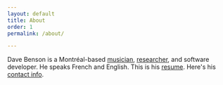 ```yaml
---
layout: default
title: About
order: 1
permalink: /about/

---
```



Dave Benson is a Montréal-based [musician](/images/dave_benson_music_cv_2023.pdf), [researcher](https://www.researchgate.net/profile/Dave-Benson), and software developer. He speaks French and English. This is his [resume](/images/dave_benson_fullstack_04_09_2024.pdf). Here's his [contact info](mailto:davebenson.ca@gmail.com).